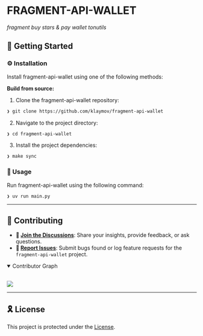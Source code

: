 <p align="left"><h1 align="left">FRAGMENT-API-WALLET</h1></p>
<p align="left">
	<em>fragment buy stars & pay wallet tonutils</em>
</p>

## 🚀 Getting Started

### ⚙️ Installation

Install fragment-api-wallet using one of the following methods:

**Build from source:**

1. Clone the fragment-api-wallet repository:
```sh
❯ git clone https://github.com/klaymov/fragment-api-wallet
```

2. Navigate to the project directory:
```sh
❯ cd fragment-api-wallet
```

3. Install the project dependencies:
```sh
❯ make sync
```


### 🤖 Usage
Run fragment-api-wallet using the following command:
```sh
❯ uv run main.py
```

---

## 🔰 Contributing

- **💬 [Join the Discussions](https://t.me/+lvHliIYaIBo3ZTFi)**: Share your insights, provide feedback, or ask questions.
- **🐛 [Report Issues](https://github.com/klaymov/fragment-api-wallet/issues)**: Submit bugs found or log feature requests for the `fragment-api-wallet` project.

<details open>
<summary>Contributor Graph</summary>
<br>
<p align="left">
   <a href="https://github.com/klaymov/fragment-api-wallet/graphs/contributors">
      <img src="https://contrib.rocks/image?repo=klaymov/fragment-api-wallet">
   </a>
</p>
</details>

---

## 🎗 License

This project is protected under the [License](https://github.com/klaymov/fragment-api-wallet/blob/master/LICENSE).
